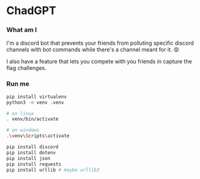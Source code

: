 # ChadGPT
### What am I
I'm a discord bot that prevents your friends from polluting specific discord channels with bot commands while there's a channel meant for it. :rage:

I also have a feature that lets you compete with you friends in capture the flag challenges.

### Run me
```bash
pip install virtualenv
python3 -m venv .venv

# on linux
. venv/bin/activate

# on windows
.\venv\Scripts\activate

pip install discord
pip install dotenv
pip install json
pip install requests
pip install urllib # maybe urllib3
```
